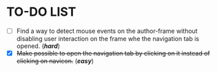 # TO-DO LIST
- [ ] Find a way to detect mouse events on the author-frame without
disabling user interaction on the frame whe the navigation tab is
opened. (___hard___)
- [X] ~~Make possible to open the navigation tab by clicking on it
instead of clicking on navicon.~~ (___easy___)
